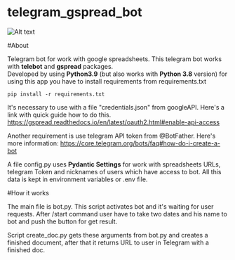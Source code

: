 # telegram_gspread_bot

![Alt text](img/demo.gif)

#About

Telegram bot for work with google spreadsheets. This telegram bot works with **telebot** and **gspread** packages.  
Developed by using **Python3.9** (but also works with **Python 3.8** version)
for using this app  you have to install requirements from requirements.txt

`pip install -r requirements.txt`


It's necessary to use with a file "credentials.json" from googleAPI.
Here's a link with quick guide how to do this.  
https://gspread.readthedocs.io/en/latest/oauth2.html#enable-api-access

Another requirement is use telegram API token from @BotFather.
Here's more information:
https://core.telegram.org/bots/faq#how-do-i-create-a-bot

A file config.py uses **Pydantic Settings** for work with spreadsheets URLs, telegram Token and nicknames of users which have access to bot. All this data is
kept in environment variables or .env file. 

#How it works

The main file is bot.py. This script activates bot and it's waiting for user requests.
After /start command user have to take two dates and his name to bot and push the button for get result.

Script create_doc.py gets these arguments from bot.py and creates a finished document,
after that it returns URL to user in Telegram with a finished doc.
